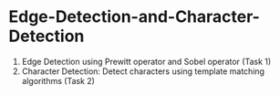 # Edge-Detection-and-Character-Detection

1. Edge Detection using Prewitt operator and Sobel operator (Task 1)
2. Character Detection: Detect characters using template matching algorithms (Task 2)
